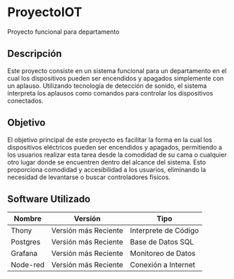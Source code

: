 # ProyectoIOT
Proyecto funcional para departamento

## Descripción
Este proyecto consiste en un sistema funcional para un departamento en el cual los dispositivos pueden ser encendidos y apagados simplemente con un aplauso. Utilizando tecnología de detección de sonido, el sistema interpreta los aplausos como comandos para controlar los dispositivos conectados.

## Objetivo
El objetivo principal de este proyecto es facilitar la forma en la cual los dispositivos eléctricos pueden ser encendidos y apagados, permitiendo a los usuarios realizar esta tarea desde la comodidad de su cama o cualquier otro lugar donde se encuentren dentro del alcance del sistema. Esto proporciona comodidad y accesibilidad a los usuarios, eliminando la necesidad de levantarse o buscar controladores físicos.

## Software Utilizado

| Nombre    | Versión           | Tipo                |
|-----------|-------------------|---------------------|
| Thony     | Versión más Reciente | Interprete de Código |
| Postgres  | Versión más Reciente | Base de Datos SQL    |
| Grafana   | Versión más Reciente | Monitoreo de Datos   |
| Node-red  | Versión más Reciente | Conexión a Internet |

